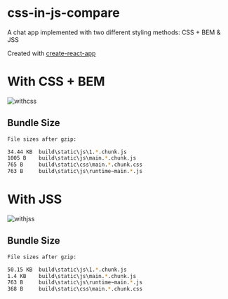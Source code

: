 # css-in-js-compare
A chat app implemented with two different styling methods: CSS + BEM &amp; JSS

Created with [create-react-app](https://github.com/facebook/create-react-app)

# With CSS + BEM

![withcss](https://user-images.githubusercontent.com/5204249/49178291-65a95f00-f31d-11e8-9cfd-6f0037e11977.JPG)

## Bundle Size
```bash
File sizes after gzip:

34.44 KB  build\static\js\1.*.chunk.js
1005 B    build\static\js\main.*.chunk.js
765 B     build\static\css\main.*.chunk.css
763 B     build\static\js\runtime~main.*.js
```

# With JSS

![withjss](https://user-images.githubusercontent.com/5204249/49178294-680bb900-f31d-11e8-8a0e-b0d91c363835.JPG)

## Bundle Size
```bash
File sizes after gzip:

50.15 KB  build\static\js\1.*.chunk.js
1.4 KB    build\static\js\main.*.chunk.js
763 B     build\static\js\runtime~main.*.js
368 B     build\static\css\main.*.chunk.css
```
